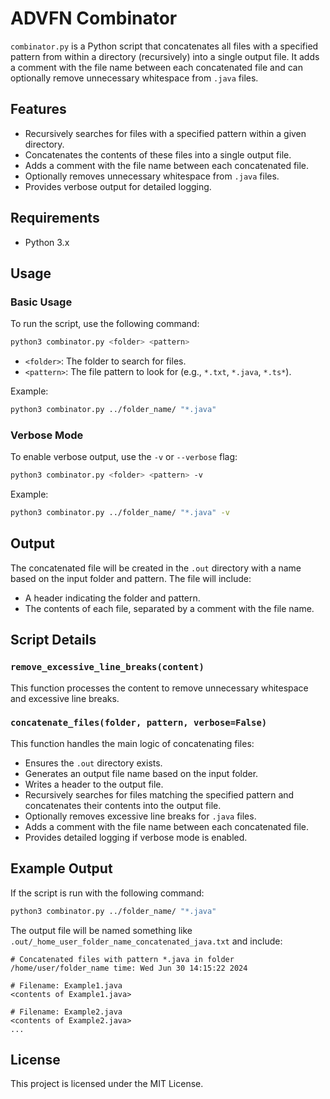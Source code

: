 # ADVFN Combinator

`combinator.py` is a Python script that concatenates all files with a specified pattern from within a directory (recursively) into a single output file. It adds a comment with the file name between each concatenated file and can optionally remove unnecessary whitespace from `.java` files.

## Features

- Recursively searches for files with a specified pattern within a given directory.
- Concatenates the contents of these files into a single output file.
- Adds a comment with the file name between each concatenated file.
- Optionally removes unnecessary whitespace from `.java` files.
- Provides verbose output for detailed logging.

## Requirements

- Python 3.x

## Usage

### Basic Usage

To run the script, use the following command:

```sh
python3 combinator.py <folder> <pattern>
```

- `<folder>`: The folder to search for files.
- `<pattern>`: The file pattern to look for (e.g., `*.txt`, `*.java`, `*.ts*`).

Example:

```sh
python3 combinator.py ../folder_name/ "*.java"
```

### Verbose Mode

To enable verbose output, use the `-v` or `--verbose` flag:

```sh
python3 combinator.py <folder> <pattern> -v
```

Example:

```sh
python3 combinator.py ../folder_name/ "*.java" -v
```

## Output

The concatenated file will be created in the `.out` directory with a name based on the input folder and pattern. The file will include:

- A header indicating the folder and pattern.
- The contents of each file, separated by a comment with the file name.

## Script Details

### `remove_excessive_line_breaks(content)`

This function processes the content to remove unnecessary whitespace and excessive line breaks.

### `concatenate_files(folder, pattern, verbose=False)`

This function handles the main logic of concatenating files:
- Ensures the `.out` directory exists.
- Generates an output file name based on the input folder.
- Writes a header to the output file.
- Recursively searches for files matching the specified pattern and concatenates their contents into the output file.
- Optionally removes excessive line breaks for `.java` files.
- Adds a comment with the file name between each concatenated file.
- Provides detailed logging if verbose mode is enabled.

## Example Output

If the script is run with the following command:

```sh
python3 combinator.py ../folder_name/ "*.java"
```

The output file will be named something like `.out/_home_user_folder_name_concatenated_java.txt` and include:

```
# Concatenated files with pattern *.java in folder /home/user/folder_name time: Wed Jun 30 14:15:22 2024

# Filename: Example1.java
<contents of Example1.java>

# Filename: Example2.java
<contents of Example2.java>
...
```

## License

This project is licensed under the MIT License.